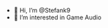 - 👋 Hi, I’m @Stefank9
- 👀 I’m interested in Game Audio

<!---
Stefank9/Stefank9 is a ✨ special ✨ repository because its `README.md` (this file) appears on your GitHub profile.
You can click the Preview link to take a look at your changes.
--->
